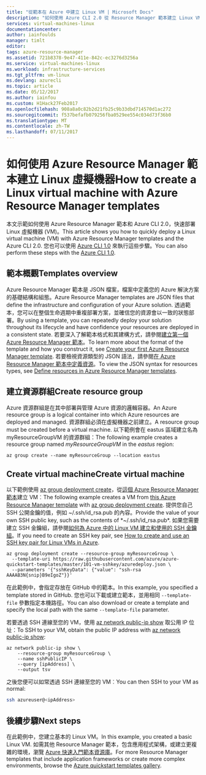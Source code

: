 ```yaml
---
title: "從範本在 Azure 中建立 Linux VM | Microsoft Docs"
description: "如何使用 Azure CLI 2.0 從 Resource Manager 範本建立 Linux VM"
services: virtual-machines-linux
documentationcenter: 
author: iainfoulds
manager: timlt
editor: 
tags: azure-resource-manager
ms.assetid: 721b8378-9e47-411e-842c-ec3276d3256a
ms.service: virtual-machines-linux
ms.workload: infrastructure-services
ms.tgt_pltfrm: vm-linux
ms.devlang: azurecli
ms.topic: article
ms.date: 05/12/2017
ms.author: iainfou
ms.custom: H1Hack27Feb2017
ms.openlocfilehash: 908a8a0c82b2d21fb25c9b33dbd714570d1ac272
ms.sourcegitcommit: f537befafb079256fba0529ee554c034d73f36b0
ms.translationtype: MT
ms.contentlocale: zh-TW
ms.lasthandoff: 07/11/2017
---
```

# <a name="how-to-create-a-linux-virtual-machine-with-azure-resource-manager-templates"></a><span data-ttu-id="aca73-103">如何使用 Azure Resource Manager 範本建立 Linux 虛擬機器</span><span class="sxs-lookup"><span data-stu-id="aca73-103">How to create a Linux virtual machine with Azure Resource Manager templates</span></span>
<span data-ttu-id="aca73-104">本文示範如何使用 Azure Resource Manager 範本和 Azure CLI 2.0，快速部署 Linux 虛擬機器 (VM)。</span><span class="sxs-lookup"><span data-stu-id="aca73-104">This article shows you how to quickly deploy a Linux virtual machine (VM) with Azure Resource Manager templates and the Azure CLI 2.0.</span></span> <span data-ttu-id="aca73-105">您也可以使用 [Azure CLI 1.0](create-ssh-secured-vm-from-template-nodejs.md) 來執行這些步驟。</span><span class="sxs-lookup"><span data-stu-id="aca73-105">You can also perform these steps with the [Azure CLI 1.0](create-ssh-secured-vm-from-template-nodejs.md).</span></span>


## <a name="templates-overview"></a><span data-ttu-id="aca73-106">範本概觀</span><span class="sxs-lookup"><span data-stu-id="aca73-106">Templates overview</span></span>
<span data-ttu-id="aca73-107">Azure Resource Manager 範本是 JSON 檔案，檔案中定義您的 Azure 解決方案的基礎結構和組態。</span><span class="sxs-lookup"><span data-stu-id="aca73-107">Azure Resource Manager templates are JSON files that define the infrastructure and configuration of your Azure solution.</span></span> <span data-ttu-id="aca73-108">透過範本，您可以在整個生命週期中重複部署方案，並確信您的資源會以一致的狀態部署。</span><span class="sxs-lookup"><span data-stu-id="aca73-108">By using a template, you can repeatedly deploy your solution throughout its lifecycle and have confidence your resources are deployed in a consistent state.</span></span> <span data-ttu-id="aca73-109">若要深入了解範本格式和其建構方式，請參閱[建立第一個 Azure Resource Manager 範本](../../azure-resource-manager/resource-manager-create-first-template.md)。</span><span class="sxs-lookup"><span data-stu-id="aca73-109">To learn more about the format of the template and how you construct it, see [Create your first Azure Resource Manager template](../../azure-resource-manager/resource-manager-create-first-template.md).</span></span> <span data-ttu-id="aca73-110">若要檢視資源類型的 JSON 語法，請參閱[在 Azure Resource Manager 範本中定義資源](/azure/templates/)。</span><span class="sxs-lookup"><span data-stu-id="aca73-110">To view the JSON syntax for resources types, see [Define resources in Azure Resource Manager templates](/azure/templates/).</span></span>


## <a name="create-resource-group"></a><span data-ttu-id="aca73-111">建立資源群組</span><span class="sxs-lookup"><span data-stu-id="aca73-111">Create resource group</span></span>
<span data-ttu-id="aca73-112">Azure 資源群組是在其中部署與管理 Azure 資源的邏輯容器。</span><span class="sxs-lookup"><span data-stu-id="aca73-112">An Azure resource group is a logical container into which Azure resources are deployed and managed.</span></span> <span data-ttu-id="aca73-113">資源群組必須在虛擬機器之前建立。</span><span class="sxs-lookup"><span data-stu-id="aca73-113">A resource group must be created before a virtual machine.</span></span> <span data-ttu-id="aca73-114">以下範例會在 eastus 區域建立名為 myResourceGroupVM 的資源群組：</span><span class="sxs-lookup"><span data-stu-id="aca73-114">The following example creates a resource group named *myResourceGroupVM* in the *eastus* region:</span></span>

```azurecli
az group create --name myResourceGroup --location eastus
```

## <a name="create-virtual-machine"></a><span data-ttu-id="aca73-115">Create virtual machine</span><span class="sxs-lookup"><span data-stu-id="aca73-115">Create virtual machine</span></span>
<span data-ttu-id="aca73-116">以下範例使用 [az group deployment create](/cli/azure/group/deployment#create)，從[這個 Azure Resource Manager 範本](https://raw.githubusercontent.com/Azure/azure-quickstart-templates/master/101-vm-sshkey/azuredeploy.json)建立 VM︰</span><span class="sxs-lookup"><span data-stu-id="aca73-116">The following example creates a VM from [this Azure Resource Manager template](https://raw.githubusercontent.com/Azure/azure-quickstart-templates/master/101-vm-sshkey/azuredeploy.json) with [az group deployment create](/cli/azure/group/deployment#create).</span></span> <span data-ttu-id="aca73-117">提供您自己 SSH 公開金鑰的值，例如 ~/.ssh/id_rsa.pub 的內容。</span><span class="sxs-lookup"><span data-stu-id="aca73-117">Provide the value of your own SSH public key, such as the contents of *~/.ssh/id_rsa.pub*.</span></span> <span data-ttu-id="aca73-118">如果您需要建立 SSH 金鑰組，請參閱[如何為 Azure 中的 Linux VM 建立和使用的 SSH 金鑰組](mac-create-ssh-keys.md)。</span><span class="sxs-lookup"><span data-stu-id="aca73-118">If you need to create an SSH key pair, see [How to create and use an SSH key pair for Linux VMs in Azure](mac-create-ssh-keys.md).</span></span>

```azurecli
az group deployment create --resource-group myResourceGroup \
  --template-uri https://raw.githubusercontent.com/azure/azure-quickstart-templates/master/101-vm-sshkey/azuredeploy.json \
  --parameters '{"sshKeyData": {"value": "ssh-rsa AAAAB3N{snip}B9eIgoZ"}}'
```

<span data-ttu-id="aca73-119">在此範例中，會指定存放在 GitHub 中的範本。</span><span class="sxs-lookup"><span data-stu-id="aca73-119">In this example, you specified a template stored in GitHub.</span></span> <span data-ttu-id="aca73-120">您也可以下載或建立範本，並用相同 `--template-file` 參數指定本機路徑。</span><span class="sxs-lookup"><span data-stu-id="aca73-120">You can also download or create a template and specify the local path with the same `--template-file` parameter.</span></span>

<span data-ttu-id="aca73-121">若要透過 SSH 連線至您的 VM，使用 [az network public-ip show](/cli/azure/network/public-ip#show) 取公用 IP 位址：</span><span class="sxs-lookup"><span data-stu-id="aca73-121">To SSH to your VM, obtain the public IP address with [az network public-ip show](/cli/azure/network/public-ip#show):</span></span>

```azurecli
az network public-ip show \
    --resource-group myResourceGroup \
    --name sshPublicIP \
    --query [ipAddress] \
    --output tsv
```

<span data-ttu-id="aca73-122">之後您便可以如常透過 SSH 連線至您的 VM︰</span><span class="sxs-lookup"><span data-stu-id="aca73-122">You can then SSH to your VM as normal:</span></span>

```bash
ssh azureuser@<ipAddress>
```

## <a name="next-steps"></a><span data-ttu-id="aca73-123">後續步驟</span><span class="sxs-lookup"><span data-stu-id="aca73-123">Next steps</span></span>
<span data-ttu-id="aca73-124">在此範例中，您建立基本的 Linux VM。</span><span class="sxs-lookup"><span data-stu-id="aca73-124">In this example, you created a basic Linux VM.</span></span> <span data-ttu-id="aca73-125">如需其他 Resource Manager 範本，包含應用程式架構，或建立更複雜的環境，瀏覽 [Azure 快速入門範本資源庫](https://azure.microsoft.com/documentation/templates/)。</span><span class="sxs-lookup"><span data-stu-id="aca73-125">For more Resource Manager templates that include application frameworks or create more complex environments, browse the [Azure quickstart templates gallery](https://azure.microsoft.com/documentation/templates/).</span></span>